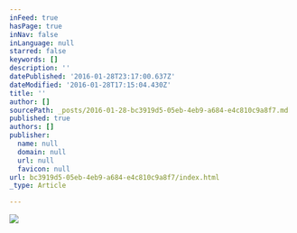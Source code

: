 ```yaml
---
inFeed: true
hasPage: true
inNav: false
inLanguage: null
starred: false
keywords: []
description: ''
datePublished: '2016-01-28T23:17:00.637Z'
dateModified: '2016-01-28T17:15:04.430Z'
title: ''
author: []
sourcePath: _posts/2016-01-28-bc3919d5-05eb-4eb9-a684-e4c810c9a8f7.md
published: true
authors: []
publisher:
  name: null
  domain: null
  url: null
  favicon: null
url: bc3919d5-05eb-4eb9-a684-e4c810c9a8f7/index.html
_type: Article

---
```

![](https://s3-us-west-2.amazonaws.com/the-grid-img/p/d0fc9b0ae1e4c9ede63040cc75cf95fb6f382259.jpg)